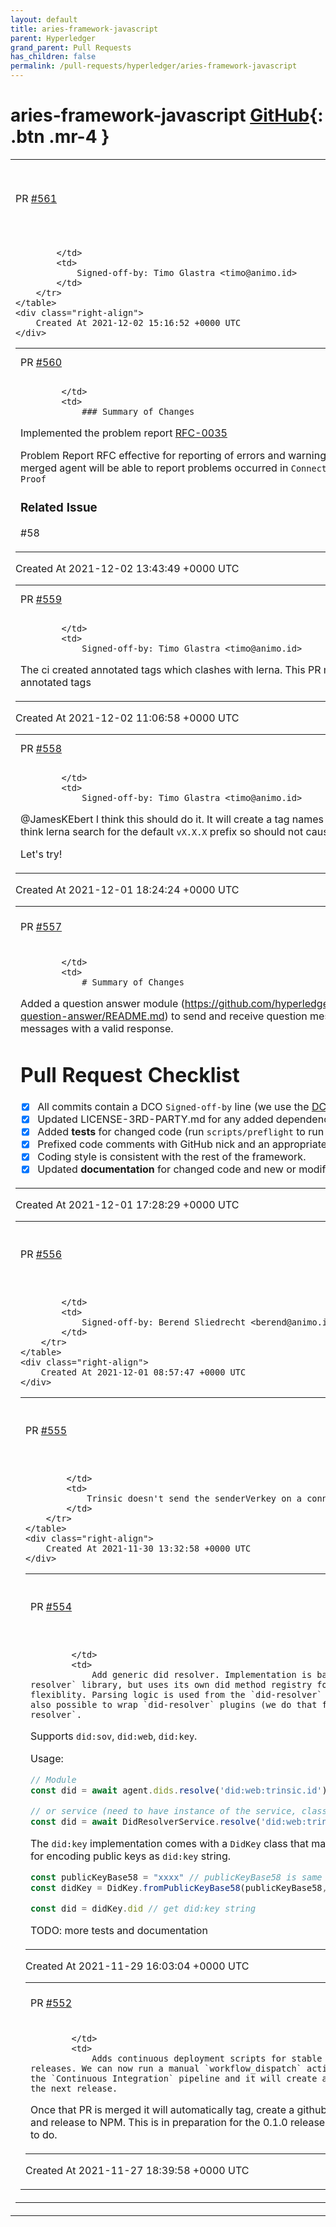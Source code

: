 ```yaml
---
layout: default
title: aries-framework-javascript
parent: Hyperledger
grand_parent: Pull Requests
has_children: false
permalink: /pull-requests/hyperledger/aries-framework-javascript
---
```


# aries-framework-javascript <span class="fs-3 right-align">[GitHub](https://github.com/hyperledger/aries-framework-javascript){: .btn .mr-4 }</span>


<div>
    <table>
        <tr>
            <td>
                PR <a href="https://github.com/hyperledger/aries-framework-javascript/pull/561" class=".btn">#561</a>
            </td>
            <td>
                <b>
                    style: non-null assertions and newline import
                </b>
            </td>
        </tr>
        <tr>
            <td>
                
            </td>
            <td>
                Signed-off-by: Timo Glastra <timo@animo.id>
            </td>
        </tr>
    </table>
    <div class="right-align">
        Created At 2021-12-02 15:16:52 +0000 UTC
    </div>
</div>

<div>
    <table>
        <tr>
            <td>
                PR <a href="https://github.com/hyperledger/aries-framework-javascript/pull/560" class=".btn">#560</a>
            </td>
            <td>
                <b>
                    feat: add problem report protocol
                </b>
            </td>
        </tr>
        <tr>
            <td>
                
            </td>
            <td>
                ### Summary of Changes
Implemented the problem report [RFC-0035](https://github.com/hyperledger/aries-rfcs/blob/main/features/0035-report-problem/README.md)

Problem Report RFC effective for reporting of errors and warnings to other agents. Once this PR is merged agent will be able to report problems occurred in `Connection`, `Issue Credential`  & `Present Proof`

### Related Issue 
#58 
            </td>
        </tr>
    </table>
    <div class="right-align">
        Created At 2021-12-02 13:43:49 +0000 UTC
    </div>
</div>

<div>
    <table>
        <tr>
            <td>
                PR <a href="https://github.com/hyperledger/aries-framework-javascript/pull/559" class=".btn">#559</a>
            </td>
            <td>
                <b>
                    ci: create non-annotated tags
                </b>
            </td>
        </tr>
        <tr>
            <td>
                
            </td>
            <td>
                Signed-off-by: Timo Glastra <timo@animo.id>

The ci created annotated tags which clashes with lerna. This PR makes sure we create non-annotated tags
            </td>
        </tr>
    </table>
    <div class="right-align">
        Created At 2021-12-02 11:06:58 +0000 UTC
    </div>
</div>

<div>
    <table>
        <tr>
            <td>
                PR <a href="https://github.com/hyperledger/aries-framework-javascript/pull/558" class=".btn">#558</a>
            </td>
            <td>
                <b>
                    ci: create tag on alpha release
                </b>
            </td>
        </tr>
        <tr>
            <td>
                
            </td>
            <td>
                Signed-off-by: Timo Glastra <timo@animo.id>

@JamesKEbert I think this should do it. It will create a tag names `alpha.<number>` on each release. I think lerna search for the default `vX.X.X` prefix so should not cause any issues. 

Let's try!
            </td>
        </tr>
    </table>
    <div class="right-align">
        Created At 2021-12-01 18:24:24 +0000 UTC
    </div>
</div>

<div>
    <table>
        <tr>
            <td>
                PR <a href="https://github.com/hyperledger/aries-framework-javascript/pull/557" class=".btn">#557</a>
            </td>
            <td>
                <b>
                    feat: add question answer protocol
                </b>
            </td>
        </tr>
        <tr>
            <td>
                
            </td>
            <td>
                # Summary of Changes

Added a question answer module (https://github.com/hyperledger/aries-rfcs/blob/main/features/0113-question-answer/README.md) to send and receive question messages and to send and receive answer messages with a valid response. 

# Pull Request Checklist

- [x] All commits contain a DCO `Signed-off-by` line (we use the [DCO GitHub app](https://github.com/apps/dco) to enforce this).
- [x] Updated LICENSE-3RD-PARTY.md for any added dependencies or vendored components.
- [x] Added **tests** for changed code (run `scripts/preflight` to run tests and check code style).
- [x] Prefixed code comments with GitHub nick and an appropriate prefix.
- [x] Coding style is consistent with the rest of the framework.
- [x] Updated **documentation** for changed code and new or modified features.
            </td>
        </tr>
    </table>
    <div class="right-align">
        Created At 2021-12-01 17:28:29 +0000 UTC
    </div>
</div>

<div>
    <table>
        <tr>
            <td>
                PR <a href="https://github.com/hyperledger/aries-framework-javascript/pull/556" class=".btn">#556</a>
            </td>
            <td>
                <b>
                    fix(core): expose record metadata types
                </b>
            </td>
        </tr>
        <tr>
            <td>
                
            </td>
            <td>
                Signed-off-by: Berend Sliedrecht <berend@animo.id>
            </td>
        </tr>
    </table>
    <div class="right-align">
        Created At 2021-12-01 08:57:47 +0000 UTC
    </div>
</div>

<div>
    <table>
        <tr>
            <td>
                PR <a href="https://github.com/hyperledger/aries-framework-javascript/pull/555" class=".btn">#555</a>
            </td>
            <td>
                <b>
                    fix: removed check for senderkey for connectionless exchange
                </b>
            </td>
        </tr>
        <tr>
            <td>
                
            </td>
            <td>
                Trinsic doesn't send the senderVerkey on a connectionless exchange.
            </td>
        </tr>
    </table>
    <div class="right-align">
        Created At 2021-11-30 13:32:58 +0000 UTC
    </div>
</div>

<div>
    <table>
        <tr>
            <td>
                PR <a href="https://github.com/hyperledger/aries-framework-javascript/pull/554" class=".btn">#554</a>
            </td>
            <td>
                <b>
                    feat: add generic did resolver
                </b>
            </td>
        </tr>
        <tr>
            <td>
                
            </td>
            <td>
                Add generic did resolver. Implementation is based on the `did-resolver` library, but uses its own did method registry for a bit more flexiblity. Parsing logic is used from the `did-resolver` library and it is also possible to wrap `did-resolver` plugins (we do that for `web-did-resolver`.

Supports `did:sov`, `did:web`, `did:key`.

Usage:

```ts
// Module
const did = await agent.dids.resolve('did:web:trinsic.id')

// or service (need to have instance of the service, class is for example)
const did = await DidResolverService.resolve('did:web:trinsic.id')
```

The `did:key` implementation comes with a `DidKey` class that makes it easy to use for encoding public keys as `did:key` string.

```ts
const publicKeyBase58 = "xxxx" // publicKeyBase58 is same as verkey
const didKey = DidKey.fromPublicKeyBase58(publicKeyBase58, KeyType.ED25519)

const did = didKey.did // get did:key string
```


TODO: more tests and documentation
            </td>
        </tr>
    </table>
    <div class="right-align">
        Created At 2021-11-29 16:03:04 +0000 UTC
    </div>
</div>

<div>
    <table>
        <tr>
            <td>
                PR <a href="https://github.com/hyperledger/aries-framework-javascript/pull/552" class=".btn">#552</a>
            </td>
            <td>
                <b>
                    ci: add continuous deployment scripts
                </b>
            </td>
        </tr>
        <tr>
            <td>
                
            </td>
            <td>
                Adds continuous deployment scripts for stable releases. We can now run a manual `workflow_dispatch` action on the `Continuous Integration` pipeline and it will create a PR for the next release. 

Once that PR is merged it will automatically tag, create a github release and release to NPM. This is in preparation for the 0.1.0 release I want to do.
            </td>
        </tr>
    </table>
    <div class="right-align">
        Created At 2021-11-27 18:39:58 +0000 UTC
    </div>
</div>

